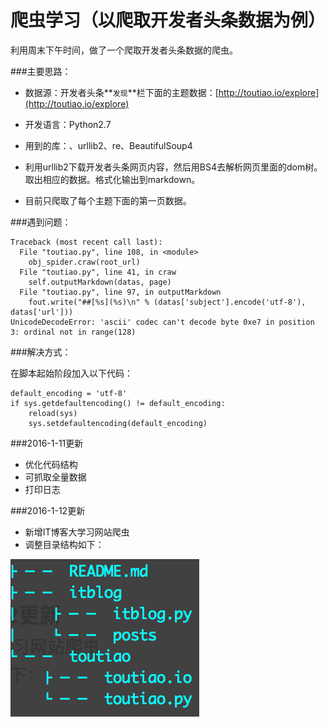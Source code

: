 # 爬虫学习（以爬取开发者头条数据为例）

利用周末下午时间，做了一个爬取开发者头条数据的爬虫。

###主要思路：

- 数据源：开发者头条**`发现`**栏下面的主题数据：[http://toutiao.io/explore](http://toutiao.io/explore)

- 开发语言：Python2.7

- 用到的库：、urllib2、re、BeautifulSoup4

- 利用urllib2下载开发者头条网页内容，然后用BS4去解析网页里面的dom树。取出相应的数据。格式化输出到markdown。

- 目前只爬取了每个主题下面的第一页数据。

###遇到问题：

	Traceback (most recent call last):
	  File "toutiao.py", line 108, in <module>
	    obj_spider.craw(root_url)
	  File "toutiao.py", line 41, in craw
	    self.outputMarkdown(datas, page)
	  File "toutiao.py", line 97, in outputMarkdown
	    fout.write("##[%s](%s)\n" % (datas['subject'].encode('utf-8'), datas['url']))
	UnicodeDecodeError: 'ascii' codec can't decode byte 0xe7 in position 3: ordinal not in range(128)

###解决方式：

在脚本起始阶段加入以下代码：

	default_encoding = 'utf-8'
	if sys.getdefaultencoding() != default_encoding:
	    reload(sys)
	    sys.setdefaultencoding(default_encoding)

###2016-1-11更新
- 优化代码结构
- 可抓取全量数据
- 打印日志

###2016-1-12更新
- 新增IT博客大学习网站爬虫
- 调整目录结构如下：

![](tree.png)
